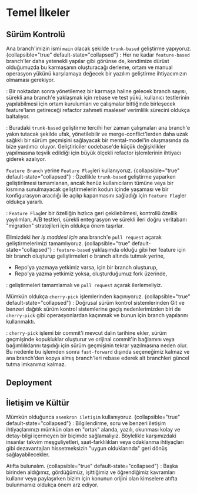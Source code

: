 # Temel İlkeler

## Sürüm Kontrolü

Ana branch'imizin ismi `main` olacak şekilde `trunk-based` geliştirme yapıyoruz.
{collapsible="true" default-state="collapsed"}
: Her ne kadar `feature-based` branch'ler daha yetenekli yapılar gibi görünse de, kendimize dürüst olduğumuzda bu karmaşanın oluşturacağı derleme, ortam ve manual operasyon yükünü karşılamaya değecek bir yazılım geliştirme ihtiyacımızın olmaması gerekiyor.

: Bir noktadan sonra yönetilemez bir karmaşa haline gelecek branch sayısı, sürekli ana branch'e yaklaşmak için rebase ve test yükü, kullanıcı testlerinin yapılabilmesi için ortam kurulumları ve çalışmalar bittiğinde birleşecek feature'ların getireceği refactor zahmeti maalesef verimlilik sürecini oldukça baltalıyor.

: Buradaki `trunk-based` geliştirme tercihi her zaman çalışmaları ana branch'e yakın tutacak şekilde ufak, yönetilebilir ve merge-conflict'lerden daha uzak sağlıklı bir sürüm geçmişini sağlayacak bir mental-model'in oluşmasında da bize yardımcı oluyor. Geliştiriciler codebase'de küçük değişiklikler yapılmasına teşvik edildiği için büyük ölçekli refactor işlemlerinin ihtiyacı giderek azalıyor.


`Feature Branch` yerine `Feature Flag`leri kullanıyoruz.
{collapsible="true" default-state="collapsed"}
: Özellikle `trunk-based` geliştirme yaparken geliştirilmesi tamamlanan, ancak henüz kullanıcıların tümüne veya bir kısmına sunulmayacak geliştirmelerin kodun içinde yaşaması ve bir konfigurasyon aracılığı ile açılıp kapanmasını sağladığı için `Feature Flag`ler oldukça yararlı.

: `Feature Flag`ler bir özelliğin hızlıca geri çekilebilmesi, kontrollü özellik yayılımları, A/B testleri, sürekli entegrasyon ve sürekli ileri doğru veritabanı "migration" stratejileri için oldukça önem taşırlar.


Elimizdeki *her iş maddesi için* ana branch'e `pull request` açarak geliştirmelerimizi tamamlıyoruz.
{collapsible="true" default-state="collapsed"}
: `feature-based` yaklaşımda olduğu gibi her feature için bir branch oluşturup geliştirmeleri o branch altında tutmak yerine,
- Repo'ya yazmaya yetkimiz varsa, için bir branch oluşturup,
- Repo'ya yazma yetkimiz yoksa, oluşturduğumuz fork üzerinde,

: geliştirmeleri tamamlamalı ve `pull request` açarak ilerlemeliyiz.


Mümkün oldukça `cherry-pick` işlemlerinden kaçınıyoruz.
{collapsible="true" default-state="collapsed"}
: Doğrusal sürüm kontrol sistemlerinden Git ve benzeri dağıtık sürüm kontrol sistemlerine geçiş nedenlerimizden biri de `cherry-pick` gibi operasyonlardan kaçınmak ve bunun için branch yapılarını kullanmaktı.

: `cherry-pick` işlemi bir commit'i mevcut dalın tarihine ekler, sürüm geçmişinde kopukluklar oluşturur ve orijinal commit'in bağlamını veya bağımlılıklarını taşıdığı için sürüm geçmişinin tekrar yazılmasına neden olur. Bu nedenle bu işlemden sonra `fast-forward` dışında seçeneğimiz kalmaz ve ana branch'den kopya almış branch'leri rebase ederek alt branchleri güncel tutma imkanımız kalmaz.


## Deployment

## İletişim ve Kültür

Mümkün olduğunca `asenkron iletişim` kullanıyoruz.
{collapsible="true" default-state="collapsed"}
: Bilgilendirme, soru ve benzeri iletişim ihtiyaçlarımızı mümkün olan en "ortak" alanda, yazılı, okunması kolay ve detay-bilgi içermeyen bir biçimde sağlamalıyız. Böylelikle karşımızdaki insanlar takvim meşguliyetleri, saat-farklılıkları veya odaklanma ihtiyaçları gibi dezavantajları hissetmeksizin "uygun olduklarında" geri dönüş sağlayabilecekler.

Atıfta bulunalım.
{collapsible="true" default-state="collapsed"}
: Başka birinden aldığımız, gördüğümüz, işittiğimiz ve öğrendiğimiz kavramları kullanır veya paylaşırken bizim için konunun orijini olan kimselere atıfta bulunmamız oldukça önem arz ediyor.
